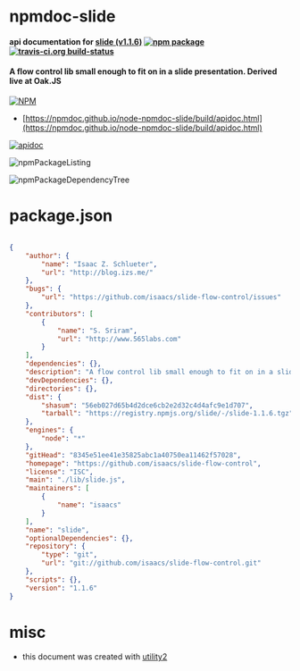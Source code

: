 # npmdoc-slide

#### api documentation for  [slide (v1.1.6)](https://github.com/isaacs/slide-flow-control)  [![npm package](https://img.shields.io/npm/v/npmdoc-slide.svg?style=flat-square)](https://www.npmjs.org/package/npmdoc-slide) [![travis-ci.org build-status](https://api.travis-ci.org/npmdoc/node-npmdoc-slide.svg)](https://travis-ci.org/npmdoc/node-npmdoc-slide)

#### A flow control lib small enough to fit on in a slide presentation. Derived live at Oak.JS

[![NPM](https://nodei.co/npm/slide.png?downloads=true&downloadRank=true&stars=true)](https://www.npmjs.com/package/slide)

- [https://npmdoc.github.io/node-npmdoc-slide/build/apidoc.html](https://npmdoc.github.io/node-npmdoc-slide/build/apidoc.html)

[![apidoc](https://npmdoc.github.io/node-npmdoc-slide/build/screenCapture.buildCi.browser.%252Ftmp%252Fbuild%252Fapidoc.html.png)](https://npmdoc.github.io/node-npmdoc-slide/build/apidoc.html)

![npmPackageListing](https://npmdoc.github.io/node-npmdoc-slide/build/screenCapture.npmPackageListing.svg)

![npmPackageDependencyTree](https://npmdoc.github.io/node-npmdoc-slide/build/screenCapture.npmPackageDependencyTree.svg)



# package.json

```json

{
    "author": {
        "name": "Isaac Z. Schlueter",
        "url": "http://blog.izs.me/"
    },
    "bugs": {
        "url": "https://github.com/isaacs/slide-flow-control/issues"
    },
    "contributors": [
        {
            "name": "S. Sriram",
            "url": "http://www.565labs.com"
        }
    ],
    "dependencies": {},
    "description": "A flow control lib small enough to fit on in a slide presentation. Derived live at Oak.JS",
    "devDependencies": {},
    "directories": {},
    "dist": {
        "shasum": "56eb027d65b4d2dce6cb2e2d32c4d4afc9e1d707",
        "tarball": "https://registry.npmjs.org/slide/-/slide-1.1.6.tgz"
    },
    "engines": {
        "node": "*"
    },
    "gitHead": "8345e51ee41e35825abc1a40750ea11462f57028",
    "homepage": "https://github.com/isaacs/slide-flow-control",
    "license": "ISC",
    "main": "./lib/slide.js",
    "maintainers": [
        {
            "name": "isaacs"
        }
    ],
    "name": "slide",
    "optionalDependencies": {},
    "repository": {
        "type": "git",
        "url": "git://github.com/isaacs/slide-flow-control.git"
    },
    "scripts": {},
    "version": "1.1.6"
}
```



# misc
- this document was created with [utility2](https://github.com/kaizhu256/node-utility2)
